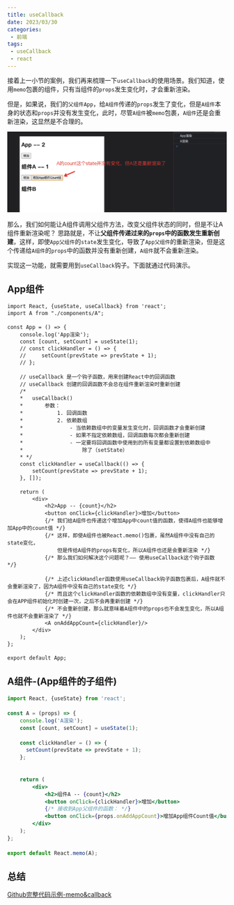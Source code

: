 ```yaml
---
title: useCallback
date: 2023/03/30
categories:
 - 前端
tags:
 - useCallback
 - react
---
```


接着上一小节的案例，我们再来梳理一下`useCallback`的使用场景。我们知道，使用`memo`包裹的组件，只有当组件的`props`发生变化时，才会重新渲染。

但是，如果说，我们的`父组件App`，给`A组件`传递的`props`发生了变化，但是`A组件`本身的状态和`props`并没有发生变化，此时，尽管`A组件`被`memo`包裹，`A组件`还是会重新渲染，这显然是不合理的。

<img src="./imgs/callback.png">

那么，我们如何能让A组件调用父组件方法，改变父组件状态的同时，但是不让A组件重新渲染呢？
思路就是，不让**父组件传递过来的`props`中的函数发生重新创建**，这样，即使`App父组件`的`state`发生变化，导致了`App父组件`的重新渲染，但是这个传递给`A组件`的`props`中的函数并没有重新创建，`A组件`就不会重新渲染。

实现这一功能，就需要用到`useCallback`钩子。下面就通过代码演示。

## App组件

```jsx{11-22,31-38}
import React, {useState, useCallback} from 'react';
import A from "./components/A";

const App = () => {
    console.log('App渲染');
    const [count, setCount] = useState(1);
    // const clickHandler = () => {
    //     setCount(prevState => prevState + 1);
    // };

    // useCallback 是一个钩子函数，用来创建React中的回调函数
    // useCallback 创建的回调函数不会总在组件重新渲染时重新创建
    /*
    *   useCallback()
    *       参数：
    *           1. 回调函数
    *           2. 依赖数组
    *               - 当依赖数组中的变量发生变化时，回调函数才会重新创建
    *               - 如果不指定依赖数组，回调函数每次都会重新创建
    *               - 一定要将回调函数中使用到的所有变量都设置到依赖数组中
    *                   除了（setState）
    * */
    const clickHandler = useCallback(() => {
        setCount(prevState => prevState + 1);
    }, []);

    return (
        <div>
            <h2>App -- {count}</h2>
            <button onClick={clickHandler}>增加</button>
            {/* 我们给A组件也传递这个增加App中count值的函数，使得A组件也能够增加App中的count值 */}
            {/* 这样，即使A组件也被React.memo()包裹，虽然A组件中没有自己的state变化，
                但是传给A组件的props有变化，所以A组件也还是会重新渲染 */}
            {/* 那么我们如何解决这个问题呢？—— 使用useCallback这个钩子函数 */}

            {/* 上述clickHandler函数使用useCallback钩子函数包裹后，A组件就不会重新渲染了，因为A组件中没有自己的state变化 */}
            {/* 而且这个clickHandler函数的依赖数组中没有变量，clickHandler只会在APP组件初始化时创建一次，之后不会再重新创建 */}
            {/* 不会重新创建，那么就意味着A组件中的props也不会发生变化，所以A组件也就不会重新渲染了 */}
            <A onAddAppCount={clickHandler}/>
        </div>
    );
};

export default App;
```

## A组件-(App组件的子组件)

```jsx
import React, {useState} from 'react';

const A = (props) => {
    console.log('A渲染');
    const [count, setCount] = useState(1);

    const clickHandler = () => {
      setCount(prevState => prevState + 1);
    };


    return (
        <div>
            <h2>组件A -- {count}</h2>
            <button onClick={clickHandler}>增加</button>
            {/* 接收到App父组件的函数： */}
            <button onClick={props.onAddAppCount}>增加App组件Count值</button>
        </div>
    );
};

export default React.memo(A);
```

## 总结

[Github完整代码示例-memo&callback](https://github.com/Fancy911/React18-Hooks-LearningDemo/tree/main/memo%26callback-demo)